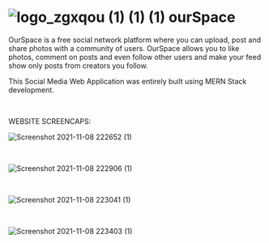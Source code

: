   #  ![logo_zgxqou (1) (1) (1)](https://user-images.githubusercontent.com/45349730/138401881-c90caf43-c698-4f97-b1ba-e56b8d53e83f.png)  ourSpace

  
  OurSpace is a free social network platform where you can upload, post and share photos with a community of users. OurSpace allows you to like photos, comment on posts and even follow other users and make your feed show only posts from creators you follow.
  
  This Social Media Web Application was entirely built using MERN Stack development.

<br>


WEBSITE SCREENCAPS:

![Screenshot 2021-11-08 222652 (1)](https://user-images.githubusercontent.com/45349730/140868460-06bf6017-aa6c-4f09-ae17-110036e9ea75.png)

<br>

![Screenshot 2021-11-08 222906 (1)](https://user-images.githubusercontent.com/45349730/140868564-6172616c-76dd-4ab9-8749-6ab0e8f2477e.png)

<br>

![Screenshot 2021-11-08 223041 (1)](https://user-images.githubusercontent.com/45349730/140868621-2d2f37d6-5fb4-4f8e-8fda-1cfe3dc12ae5.png)

<br>

![Screenshot 2021-11-08 223403 (1)](https://user-images.githubusercontent.com/45349730/140868687-92846777-4d51-4260-8bab-9ed16d9b1f4b.png)










